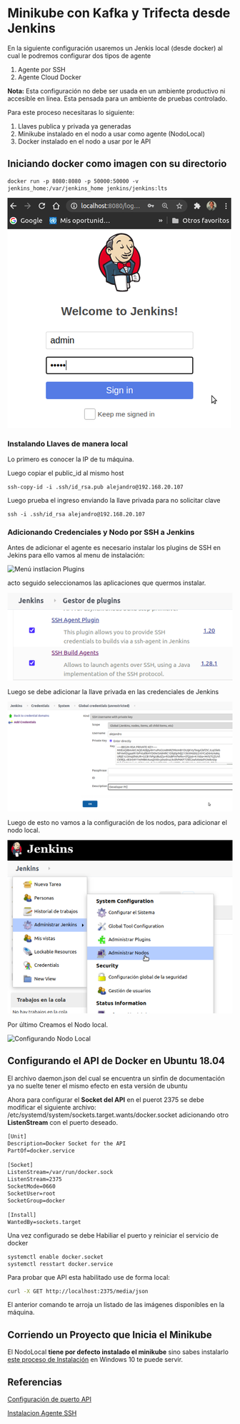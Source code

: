 # Minikube con Kafka y Trifecta desde Jenkins

En la siguiente configuración usaremos un Jenkis local (desde docker) al cual le podremos configurar dos tipos de agente

1. Agente por SSH
2. Agente Cloud Docker

**Nota:** Esta configuración no debe ser usada en un ambiente productivo ni accesible en línea. Esta pensada para un ambiente de pruebas controlado.

Para este proceso necesitaras lo siguiente:

1. Llaves publica y privada ya generadas
2. Minikube instalado en el nodo a usar como agente (NodoLocal)
3. Docker instalado en el nodo a usar por le API

## Iniciando docker como imagen con su directorio

```
docker run -p 8080:8080 -p 50000:50000 -v jenkins_home:/var/jenkins_home jenkins/jenkins:lts
```
![Entrada a Jenkins](media/LoginAdmin.png)

### Instalando Llaves de manera local

Lo primero es conocer la IP de tu máquina.

Luego copiar el public_id al mismo host

```
ssh-copy-id -i .ssh/id_rsa.pub alejandro@192.168.20.107
```

Luego prueba el ingreso enviando la llave privada para no solicitar clave

```
ssh -i .ssh/id_rsa alejandro@192.168.20.107
```

### Adicionando Credenciales y Nodo por SSH a Jenkins

Antes de adicionar el agente es necesario instalar los plugins de SSH en Jekins para ello vamos
al menu de instalación:

![Menú instlacion Plugins](media/InstalaciónPlugins.png)

acto seguido seleccionamos las aplicaciones que quermos instalar.

![SHH Plugins](media/SSHPluginsInstalados.png)

Luego se debe adicionar la llave privada en las credenciales de Jenkins

![SSH Credencial Privada](media/AdicionandoLlavesSSH.png)

Luego de esto no vamos a la configuración de los nodos, para adicionar el nodo local.

![Configurar Nodo](media/ConfigNodes.png)

Por último Creamos el Nodo local.

![Configurando Nodo Local](media/ConfiguraciónNodoLocal.png)

## Configurando el API de Docker en Ubuntu 18.04

El archivo daemon.json del cual se encuentra un sinfin de documentación ya no suelte tener el mismo efecto en esta versión de ubuntu

Ahora para configurar el **Socket del API** en el puerot 2375 se debe modificar el siguiente archivo: /etc/systemd/system/sockets.target.wants/docker.socket adicionando otro **ListenStream** con el puerto deseado.

```
[Unit]
Description=Docker Socket for the API
PartOf=docker.service

[Socket]
ListenStream=/var/run/docker.sock
ListenStream=2375
SocketMode=0660
SocketUser=root
SocketGroup=docker

[Install]
WantedBy=sockets.target
```

Una vez configurado se debe Habiliar el puerto y reiniciar el servicio de docker

```
systemctl enable docker.socket
systemctl resstart docker.service
```

Para probar que API esta habilitado use de forma local:

```bash
curl -X GET http://localhost:2375/media/json
```
El anterior comando te arroja un listado de las imágenes disponibles en la máquina.

## Corriendo un Proyecto que Inicia el Minikube

El NodoLocal **tiene por defecto instalado el minikube** sino sabes instalarlo [este proceso de Instalación](https://medium.com/@alejandroleon09/minikube-con-hyper-v-en-windows10-2f3fae956c3b) en Windows 10 te puede servir.



## Referencias

[Configuración de puerto API](https://riptutorial.com/es/docker/example/15951/habilitar-el-acceso-remoto-a-la-api-de-docker-en-linux-ejecutando-systemd)

[Instalacion Agente SSH](https://plugins.jenkins.io/ssh-agent/)
